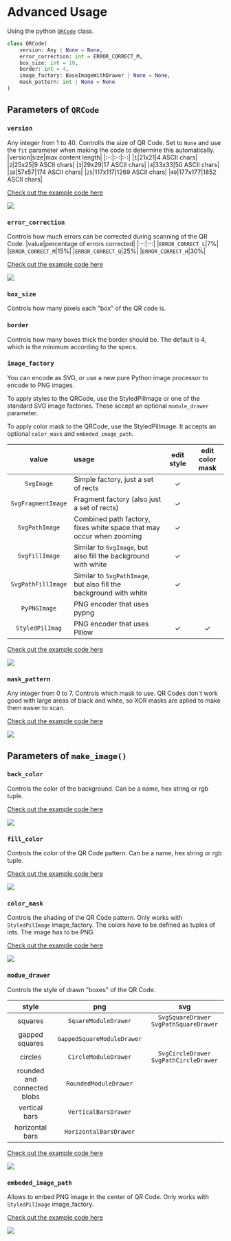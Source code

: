 # Advanced Usage
Using the python [`QRCode`](../qrcode/main.py#L77) class.
```python
class QRCode(
    version: Any | None = None,
    error_correction: int = ERROR_CORRECT_M,
    box_size: int = 10,
    border: int = 4,
    image_factory: BaseImageWithDrawer | None = None,
    mask_pattern: int | None = None
)
```

## Parameters of `QRCode`

### `version`
Any integer from 1 to 40. Controlls the size of QR Code. Set to `None` and use the `fit` parameter when making the code to determine this automatically.
|version|size|max content length|
|:-:|:-:|:-:|
|`1`|21x21|4 ASCII chars|
|`2`|25x25|9 ASCII chars|
|`3`|29x29|17 ASCII chars|
|`4`|33x33|50 ASCII chars|
|`10`|57x57|174 ASCII chars|
|`25`|117x117|1269 ASCII chars|
|`40`|177x177|1852 ASCII chars|

[Check out the example code here](./examples/version.py)

![](./examples/version.png)


### `error_correction`
Controls how much errors can be corrected during scanning of the QR Code.
|value|percentage of errors corrected|
|:-:|:-:|
|`ERROR_CORRECT_L`|7%|
|`ERROR_CORRECT_M`|15%|
|`ERROR_CORRECT_Q`|25%|
|`ERROR_CORRECT_H`|30%|

[Check out the example code here](./examples/error_correction.py)

![](./examples/error_correction.png)


### `box_size`
Controls how many pixels each "box" of the QR code is.


### `border`
Controls how many boxes thick the border should be. The default is 4, which is the minimum according to the specs.


### `image_factory`
You can encode as SVG, or use a new pure Python image processor to encode to PNG images.

To apply styles to the QRCode, use the StyledPilImage or one of the standard SVG image factories. These accept an optional `module_drawer` parameter.

To apply color mask to the QRCode, use the StyledPilImage. It accepts an optional `color_mask` and `embeded_image_path`.

|value|usage|edit style|edit color mask|
|:-:|:-|:-:|:-:|
|`SvgImage`|Simple factory, just a set of rects|&check;||
|`SvgFragmentImage`|Fragment factory (also just a set of rects)|&check;||
|`SvgPathImage`|Combined path factory, fixes white space that may occur when zooming|&check;||
|`SvgFillImage`|Similar to `SvgImage`, but also fill the background with white|&check;||
|`SvgPathFillImage`|Similar to `SvgPathImage`, but also fill the background with white|&check;||
|`PyPNGImage`|PNG encoder that uses pypng|||
|`StyledPilImag`|PNG encoder that uses Pillow|&check;|&check;|

[Check out the example code here](./examples/image_factory.py)

![](./examples/image_factory.png)


### `mask_pattern`
Any integer from 0 to 7. Controls which mask to use. QR Codes don't work good with large areas of black and white, so XOR masks are aplied to make them easier to scan.

[Check out the example code here](./examples/mask_pattern.py)

![](./examples/mask_pattern.png)


## Parameters of `make_image()`

### `back_color`
Controls the color of the background. Can be a name, hex string or rgb tuple.

[Check out the example code here](./examples/back_color.py)

![](./examples/back_color.png)


### `fill_color`
Controls the color of the QR Code pattern. Can be a name, hex string or rgb tuple.

[Check out the example code here](./examples/fill_color.py)

![](./examples/fill_color.png)


### `color_mask`
Controls the shading of the QR Code pattern. Only works with `StyledPilImage` image_factory. The colors have to be defined as tuples of ints. The image has to be PNG.

[Check out the example code here](./examples/color_mask.py)

![](./examples/color_mask.png)


### `modue_drawer`
Controls the style of drawn "boxes" of the QR Code.

|style|png|svg|
|:-:|:-:|:-:|
|squares|`SquareModuleDrawer`|`SvgSquareDrawer` `SvgPathSquareDrawer`|
|gapped squares|`GappedSquareModuleDrawer`||
|circles|`CircleModuleDrawer`|`SvgCircleDrawer` `SvgPathCircleDrawer`|
|rounded and connected blobs|`RoundedModuleDrawer`||
|vertical bars|`VerticalBarsDrawer`||
|horizontal bars|`HorizontalBarsDrawer`||

[Check out the example code here](./examples/modue_drawer.py)

![](./examples/module_drawer.png)


### `embeded_image_path`
Allows to embed PNG image in the center of QR Code. Only works with `StyledPilImage` image_factory.

[Check out the example code here](./examples/embeded_image_path.py)

![](./examples/embeded_image_path.png)

